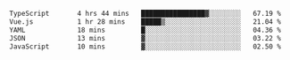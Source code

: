 <!--START_SECTION:waka-->

```txt
TypeScript       4 hrs 44 mins   ████████████████▓░░░░░░░░   67.19 %
Vue.js           1 hr 28 mins    █████▒░░░░░░░░░░░░░░░░░░░   21.04 %
YAML             18 mins         █░░░░░░░░░░░░░░░░░░░░░░░░   04.36 %
JSON             13 mins         ▓░░░░░░░░░░░░░░░░░░░░░░░░   03.22 %
JavaScript       10 mins         ▓░░░░░░░░░░░░░░░░░░░░░░░░   02.50 %
```

<!--END_SECTION:waka-->
